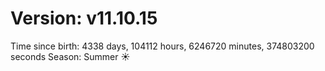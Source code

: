 # Version: v11.10.15
Time since birth: 4338 days, 104112 hours, 6246720 minutes, 374803200 seconds
Season: Summer ☀️
